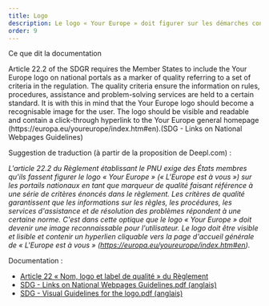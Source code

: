 ```yaml
---
title: Logo
description: Le logo « Your Europe » doit figurer sur les démarches concernées par le PNU.
order: 9
---
```


<div class="fr-callout"> 
<p class="fr-callout__title">Ce que dit la documentation</p> 
<p class="fr-callout__text">Article 22.2 of the SDGR requires the Member States to include the Your Europe logo on national portals as a marker of quality referring to a set of criteria in the regulation. The quality criteria ensure the information on rules, procedures, assistance and problem-solving services are held to a certain standard. It is with this in mind that the Your Europe logo should become a recognisable image for the user. The logo should be visible and readable and contain a click-through hyperlink to the Your Europe general homepage (https://europa.eu/youreurope/index.htm#en).(SDG - Links on National Webpages Guidelines)</p> 
</div>

Suggestion de traduction (à partir de la proposition de Deepl.com) :

*L'article 22.2 du Règlement établissant le PNU exige des États membres qu'ils fassent figurer le logo « Your Europe » (« L'Europe est à vous ») sur les portails nationaux en tant que marqueur de qualité faisant référence à une série de critères énoncés dans le règlement. Les critères de qualité garantissent que les informations sur les règles, les procédures, les services d'assistance et de résolution des problèmes répondent à une certaine norme. C'est dans cette optique que le logo « Your Europe » doit devenir une image reconnaissable pour l'utilisateur. Le logo doit être visible et lisible et contenir un hyperlien cliquable vers la page d'accueil générale de « L'Europe est à vous » (https://europa.eu/youreurope/index.htm#en).*

Documentation :

* [Article 22 « Nom, logo et label de qualité » du Règlement](https://eur-lex.europa.eu/legal-content/FR/TXT/HTML/?uri=CELEX:32018R1724&from=EN#d1e2193-1-1)
* [SDG - Links on National Webpages Guidelines.pdf (anglais)](https://github.com/DISIC/design.numerique.gouv.fr/files/7849062/SDG.-.Links.on.National.Webpages.Guidelines.pdf)
* [SDG - Visual Guidelines for the logo.pdf (anglais)](https://github.com/DISIC/design.numerique.gouv.fr/files/7849065/SDG.-.Visual.Guidelines.for.the.logo.pdf)
